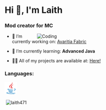 <h1 align="left">Hi 👋, I'm Laith</h1>
<h3 align="left">Mod creator for MC</h3>
<img align="right" alt="Coding" width="400" src="https://i.pinimg.com/736x/f5/80/4a/f5804a456af1f8bb619956e903164159.jpg">

- 🔭 I’m currently working on: [Avaritia Fabric](https://github.com/Laith471/Avaritia-Fabric)

- 🌱 I’m currently learning: **Advanced Java**

- 👨‍💻 All of my projects are available at: [Here!](https://github.com/Laith471?tab=repositories)

<h3 align="left">Languages:</h3>
<p align="left"> <a href="https://www.java.com" target="_blank" rel="noreferrer"> <img src="https://raw.githubusercontent.com/devicons/devicon/master/icons/java/java-original.svg" alt="java" width="40" height="40"/> </a> </p>

<p>&nbsp;<img align="center" src="https://github-readme-stats.vercel.app/api?username=laith471&show_icons=true&locale=en" alt="laith471" /></p>
